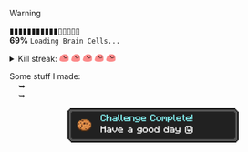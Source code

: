 > [!WARNING]
> ▮▮▮▮▮▮▮▮▮▮▮▯▯▯▯▯<br>
> **69%** ```Loading Brain Cells...```

<details "Kill streak">
   <summary> 
      Kill streak: 
      <img height="15" src="https://raw.githubusercontent.com/kuran1x/kuran1x/main/assets/partyblob.gif">
      <img height="15" src="https://raw.githubusercontent.com/kuran1x/kuran1x/main/assets/partyblob.gif">
      <img height="15" src="https://raw.githubusercontent.com/kuran1x/kuran1x/main/assets/partyblob.gif">
      <img height="15" src="https://raw.githubusercontent.com/kuran1x/kuran1x/main/assets/partyblob.gif">
      <img height="15" src="https://raw.githubusercontent.com/kuran1x/kuran1x/main/assets/partyblob.gif">
   </summary> 
   <p> <br>
      <a href="https://en.wikipedia.org/wiki/HTML"><img height="25" src="https://raw.githubusercontent.com/kuran1x/kuran1x/main/assets/HTML.png"></a>
      <a href="https://en.wikipedia.org/wiki/CSS"><img height="25" src="https://raw.githubusercontent.com/kuran1x/kuran1x/main/assets/CSS.png"></a>
      <a href="https://en.wikipedia.org/wiki/JavaScript"><img height="25" src="https://raw.githubusercontent.com/kuran1x/kuran1x/main/assets/JS.png"></a>
      <a href="https://tailwindcss.com"><img height="25" src="https://raw.githubusercontent.com/kuran1x/kuran1x/main/assets/TailwindCSS.png"></a>
      <a href="https://svelte.dev/"><img height="25" src="https://raw.githubusercontent.com/kuran1x/kuran1x/main/assets/Svelte.png"></a>
      <br>
   </p>
</details>


Some stuff I made: <br>
      ➥ <br>
      ➥ <br>
   
<div align="center">   

   <img height="60" src="https://raw.githubusercontent.com/kuran1x/kuran1x/main/assets/achievement.png">

</div>
 
